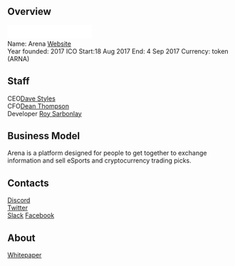 ## Overview
![ logo](../projects/logo/arena.png)  
Name: Arena
[Website](https://projectarena.io/)   
Year founded: 2017
ICO Start:18 Aug 2017
End: 4  Sep 2017
Currency: token (ARNA)	 
## Staff 
CEO[Dave Styles](../people/dave_styles.md)  
CFO[Dean Thompson](../people/dean_thompson.md)  
Developer [Roy Sarbonlay](../people/roy_sarbonlay.md)
## Business Model
 Arena is a platform designed for people to get together to exchange information and sell eSports and cryptocurrency trading picks.
## Contacts  
[Discord](https://discord.gg/jZ4vXDP)      
[Twitter](https://twitter.com/ArenaPlatform)     
[Slack](https://arena-global.slack.com/join/shared_invite/MjE1NjQxNDg5NTM2LTE1MDA3MTU3MDItYmU5YThjNzA3Mw)
[Facebook](https://www.facebook.com/ArenaPlatform/)
  
## About 
[Whitepaper](https://projectarena.io/Whitepaper.pdf)
